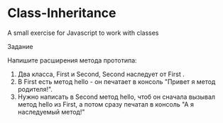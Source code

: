# Class-Inheritance
A small exercise for Javascript to work with classes

Задание

Напишите расширения метода прототипа:
1) Два класса, First и Second, Second наследует от First .
2) В First есть метод hello - он печатает в консоль "Привет я метод родителя!".
3) Нужно написать в Second метод hello, чтоб он сначала вызывал метод hello из First, а потом сразу печатал в консоль "А я наследуемый метод!"
